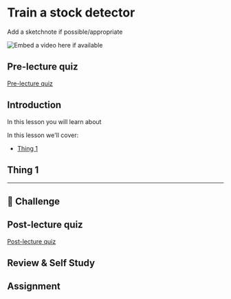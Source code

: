 # Train a stock detector

Add a sketchnote if possible/appropriate

![Embed a video here if available](video-url)

## Pre-lecture quiz

[Pre-lecture quiz](https://brave-island-0b7c7f50f.azurestaticapps.net/quiz/37)

## Introduction

In this lesson you will learn about

In this lesson we'll cover:

* [Thing 1](#thing-1)

## Thing 1

---

## 🚀 Challenge

## Post-lecture quiz

[Post-lecture quiz](https://brave-island-0b7c7f50f.azurestaticapps.net/quiz/38)

## Review & Self Study

## Assignment

[](assignment.md)
